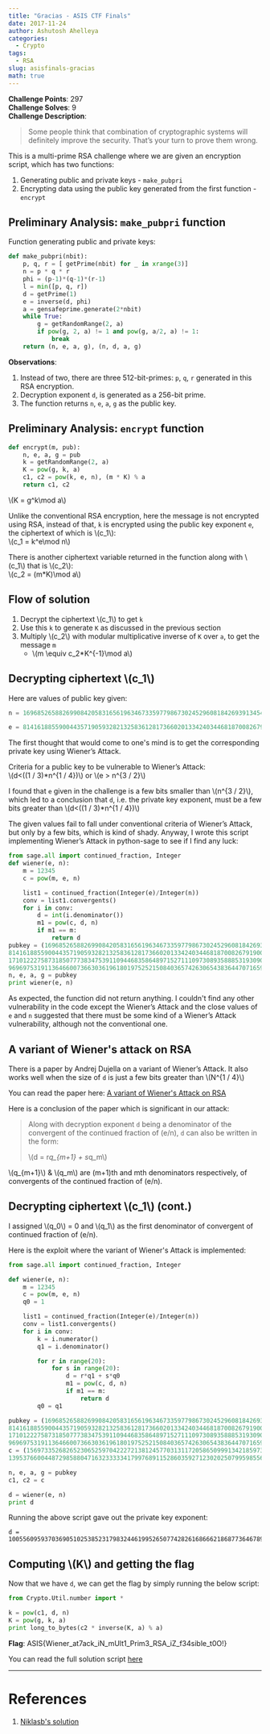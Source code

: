 ```yaml
---
title: "Gracias - ASIS CTF Finals"
date: 2017-11-24
author: Ashutosh Ahelleya
categories:
  - Crypto
tags:
  - RSA
slug: asisfinals-gracias
math: true
---
```


**Challenge Points**: 297  
**Challenge Solves**: 9  
**Challenge Description**:  

> Some people think that combination of cryptographic systems will definitely improve the security.
> That’s your turn to prove them wrong.

This is a multi-prime RSA challenge where we are given an encryption script, which has two functions:  

 1. Generating public and private keys - `make_pubpri`
 2. Encrypting data using the public key generated from the first function - `encrypt`

## Preliminary Analysis: `make_pubpri` function
Function generating public and private keys:
~~~python
def make_pubpri(nbit):
    p, q, r = [ getPrime(nbit) for _ in xrange(3)]
    n = p * q * r
    phi = (p-1)*(q-1)*(r-1)
    l = min([p, q, r])
    d = getPrime(1)
    e = inverse(d, phi)
    a = gensafeprime.generate(2*nbit)
    while True:
        g = getRandomRange(2, a)
        if pow(g, 2, a) != 1 and pow(g, a/2, a) != 1:
            break
    return (n, e, a, g), (n, d, a, g)
~~~

**Observations**:  

 1. Instead of two, there are three 512-bit-primes: `p`, `q`, `r` generated in this RSA encryption.  
 2. Decryption exponent `d`, is generated as a 256-bit prime.  
 3. The function returns `n`, `e`, `a`, `g` as the public key.  

## Preliminary Analysis: `encrypt` function

~~~python
def encrypt(m, pub):
    n, e, a, g = pub
    k = getRandomRange(2, a)
    K = pow(g, k, a)
    c1, c2 = pow(k, e, n), (m * K) % a
    return c1, c2
~~~

\\(K = g^k\mod a\\)  

Unlike the conventional RSA encryption, here the message is not encrypted using RSA, instead of that, `k` is encrypted using the public key exponent `e`, the ciphertext of which is \\(c_1\\):  
\\(c_1 = k^e\mod n\\)  

There is another ciphertext variable returned in the function along with \\(c_1\\) that is \\(c_2\\):  
\\(c_2 = (m\*K)\mod a\\)  

## Flow of solution

 1. Decrypt the ciphertext \\(c_1\\) to get `k`
 2. Use this `k` to generate `K` as discussed in the previous section
 3. Multiply \\(c_2\\) with modular multiplicative inverse of `K` over `a`, to get the message `m`
    * \\(m \equiv c_2*K^{-1}\mod a\\)

## Decrypting ciphertext \\(c_1\\)

Here are values of public key given:
~~~python
n = 1696852658826990842058316561963467335977986730245296081842693913454799128341723605666024757923000936875008280288574503060506225324560725525210728761064310034604441130912702077320696660565727540525259413564999213382434231194132697630244074950529107794905761549606578049632101483460345878198682237227139704889943489709170676301481918176902970896183163611197618458670928730764124354693594769219086662173889094843054787693685403229558143793832013288487194871165461567L

e = 814161885590044357190593282132583612817366020133424034468187008267919006610450334193936389251944312061685926620628676079561886595567219325737685515818965422518820810326234612624290774570873983198113409686391355443155606621049101005048872030700143084978689888823664771959905075795440800042648923901406744546140059930315752131296763893979780940230041254506456283030727953969468933552050776243515721233426119581636614777596169466339421956338478341355508343072697451L
~~~

The first thought that would come to one's mind is to get the corresponding private key using Wiener’s Attack.  

Criteria for a public key to be vulnerable to Wiener’s Attack:  
\\(d<((1 / 3)\*n^{1 / 4})\\) or \\(e > n^{3 / 2}\\)

I found that `e` given in the challenge is a few bits smaller than \\(n^{3 / 2}\\), which led to a conclusion that `d`, i.e. the private key exponent, must be a few bits greater than \\(d<((1 / 3)\*n^{1 / 4})\\)

The given values fail to fall under conventional criteria of Wiener’s Attack, but only by a few bits, which is kind of shady. Anyway, I wrote this script implementing Wiener’s Attack in python-sage to see if I find any luck:

~~~python
from sage.all import continued_fraction, Integer
def wiener(e, n):
    m = 12345
    c = pow(m, e, n)

    list1 = continued_fraction(Integer(e)/Integer(n))
    conv = list1.convergents()
    for i in conv:
        d = int(i.denominator())
        m1 = pow(c, d, n)
        if m1 == m:
            return d
pubkey = (1696852658826990842058316561963467335977986730245296081842693913454799128341723605666024757923000936875008280288574503060506225324560725525210728761064310034604441130912702077320696660565727540525259413564999213382434231194132697630244074950529107794905761549606578049632101483460345878198682237227139704889943489709170676301481918176902970896183163611197618458670928730764124354693594769219086662173889094843054787693685403229558143793832013288487194871165461567L,
814161885590044357190593282132583612817366020133424034468187008267919006610450334193936389251944312061685926620628676079561886595567219325737685515818965422518820810326234612624290774570873983198113409686391355443155606621049101005048872030700143084978689888823664771959905075795440800042648923901406744546140059930315752131296763893979780940230041254506456283030727953969468933552050776243515721233426119581636614777596169466339421956338478341355508343072697451L,
171012227587318507773834753911094468358648971527111097308935888531930900156798659257578479378777764146070352809723708236353390208094909385240006920137781562826981091183813955039359863361624869703055918575613667858215532572602435432258750639197322091887713402631456113333645709142822182724397962837201266977523L,
96969753191136466007366303619618019752521508403657426306543836447071659732926802256183021740376016065813234292694535879838415771865207311953800116203362150588941093508091412441933752168889516206420588410478242229762908362637083786338280959547015086176046206126019992386890758970740552952647510652431386064722L)
n, e, a, g = pubkey
print wiener(e, n)
~~~

As expected, the function did not return anything. I couldn't find any other vulnerability in the code except the Wiener’s Attack and the close values of `e` and `n` suggested that there must be some kind of a Wiener’s Attack vulnerability, although not the conventional one.


## A variant of Wiener's attack on RSA

There is a paper by Andrej Dujella on a variant of Wiener’s Attack. It also works well when the size of `d` is just a few bits greater than \\(N^{1 / 4}\\)

You can read the paper here: [A variant of Wiener's Attack on RSA](https://www.math.tugraz.at/~cecc08/abstracts/cecc08_abstract_20.pdf)  

Here is a conclusion of the paper which is significant in our attack:

> Along with decryption exponent `d` being a denominator of the convergent of the continued fraction of (e/n), `d` can also be written in the form:  
>
> \\(d = r*q_{m+1} + s*q_m\\)

\\(q_{m+1}\\) & \\(q_m\\) are (m+1)th and mth denominators respectively, of convergents of the continued fraction of (e/n).

## Decrypting ciphertext \\(c_1\\) (cont.)

I assigned \\(q_0\\) = 0 and \\(q_1\\) as the first denominator of convergent of continued fraction of (e/n).

Here is the exploit where the variant of Wiener's Attack is implemented:
~~~python
from sage.all import continued_fraction, Integer

def wiener(e, n):
    m = 12345
    c = pow(m, e, n)
    q0 = 1

    list1 = continued_fraction(Integer(e)/Integer(n))
    conv = list1.convergents()
    for i in conv:
        k = i.numerator()
        q1 = i.denominator()

        for r in range(20):
            for s in range(20):
                d = r*q1 + s*q0
                m1 = pow(c, d, n)
                if m1 == m:
                    return d
        q0 = q1

pubkey = (1696852658826990842058316561963467335977986730245296081842693913454799128341723605666024757923000936875008280288574503060506225324560725525210728761064310034604441130912702077320696660565727540525259413564999213382434231194132697630244074950529107794905761549606578049632101483460345878198682237227139704889943489709170676301481918176902970896183163611197618458670928730764124354693594769219086662173889094843054787693685403229558143793832013288487194871165461567L,
814161885590044357190593282132583612817366020133424034468187008267919006610450334193936389251944312061685926620628676079561886595567219325737685515818965422518820810326234612624290774570873983198113409686391355443155606621049101005048872030700143084978689888823664771959905075795440800042648923901406744546140059930315752131296763893979780940230041254506456283030727953969468933552050776243515721233426119581636614777596169466339421956338478341355508343072697451L,
171012227587318507773834753911094468358648971527111097308935888531930900156798659257578479378777764146070352809723708236353390208094909385240006920137781562826981091183813955039359863361624869703055918575613667858215532572602435432258750639197322091887713402631456113333645709142822182724397962837201266977523L,
96969753191136466007366303619618019752521508403657426306543836447071659732926802256183021740376016065813234292694535879838415771865207311953800116203362150588941093508091412441933752168889516206420588410478242229762908362637083786338280959547015086176046206126019992386890758970740552952647510652431386064722L)
c = (1569733526826523065259704222721381245770313117205865099913421859731162526943498524936251685846967970606251353344665893442015804015671457823645874503670136308040791285744658847419176471348768113798503897694020110157476679833746227801224812046930570487233225157924912272791212802495997329083436189937249314855532400635293522270501567950040825794060896420481676398789310029592608176167251882124182145471818654414925639589921023176070657483148482403065241178276749773L,
139537660044872985880471632333334179976891152860359271230202507995985566816703080930428310461057387079799847266510420206696052591677854190150642820963140050439023069266243433278700748622126726137374130247097863526461696642750021196138340072411724739383716017406022211953417323065831672315854246554523225039827L)

n, e, a, g = pubkey
c1, c2 = c

d = wiener(e, n)
print d
~~~

Running the above script gave out the private key exponent:
```
d = 100556095937036905102538523179832446199526507742826168666218687736467897968451
```

## Computing \\(K\\) and getting the flag
Now that we have `d`, we can get the flag by simply running the below script:
~~~python
from Crypto.Util.number import *

k = pow(c1, d, n)
K = pow(g, k, a)
print long_to_bytes(c2 * inverse(K, a) % a)
~~~

**Flag**: ASIS{Wiener_at7ack_iN_mUlt1_Prim3_RSA_iZ_f34sible_t0O!}

You can read the full solution script [here](https://github.com/ashutosh1206/Crypto-CTF-Writeups/blob/master/2017/ASIS-CTF-Finals/Gracias/exploit.py)

***

# References
1. [Niklasb's solution](https://gist.github.com/niklasb/84fb894c7658f29b21fd7b7e1704f799)
